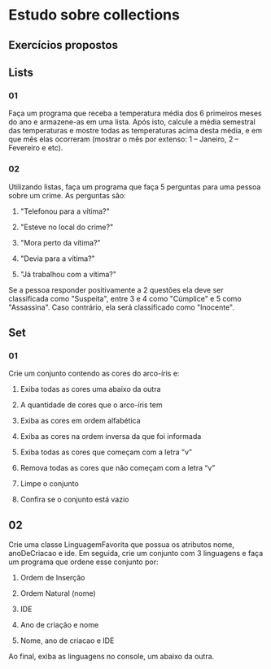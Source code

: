 # Estudo sobre collections

## Exercícios propostos

## **Lists**

### **01**
Faça um programa que receba a temperatura média dos 6 primeiros meses do ano e armazene-as em uma lista. Após isto, calcule a média semestral das temperaturas e mostre todas as temperaturas acima desta média, e em que mês elas ocorreram (mostrar o mês por extenso: 1 – Janeiro, 2 – Fevereiro e etc).

### **02**
Utilizando listas, faça um programa que faça 5 perguntas para uma pessoa sobre um crime. As perguntas são:

1. "Telefonou para a vítima?"

2. "Esteve no local do crime?"

3. "Mora perto da vítima?"

4. "Devia para a vítima?"

5. "Já trabalhou com a vítima?"

Se a pessoa responder positivamente a 2 questões ela deve ser classificada como "Suspeita", entre 3 e 4 como "Cúmplice" e 5 como "Assassina". Caso contrário, ela será classificado como "Inocente".

## **Set**

### **01**

Crie um conjunto contendo as cores do arco-íris e:

1. Exiba todas as cores uma abaixo da outra

2. A quantidade de cores que o arco-íris tem

3. Exiba as cores em ordem alfabética

4. Exiba as cores na ordem inversa da que foi informada

5. Exiba todas as cores que começam com a letra ”v”

6. Remova todas as cores que não começam com a letra “v”

7. Limpe o conjunto

8. Confira se o conjunto está vazio

## **02**

Crie uma classe LinguagemFavorita que possua os atributos nome, anoDeCriacao e ide. Em seguida, crie um conjunto com 3 linguagens e faça um programa que ordene esse conjunto por:

1. Ordem de Inserção

2. Ordem Natural (nome)

3. IDE

4. Ano de criação e nome

5. Nome, ano de criacao e IDE

Ao final, exiba as linguagens no console, um abaixo da outra.